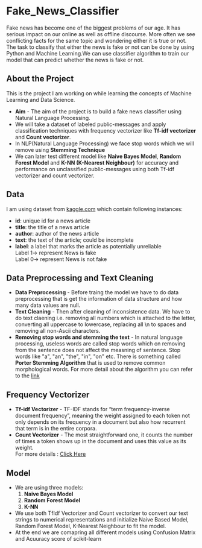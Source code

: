﻿# Fake_News_Classifier

Fake news has become one of the biggest problems of our age. It has serious impact on our online as well as offline discourse.
More often we see conflicting facts for the same topic and wondering either it is true or not. The task to classify that either the news is fake or not can be done 
by using Python and Machine Learning.We can use classifier algorithm to train our model that can predict whether the news is fake or not.

## About the Project
This is the project I am working on while learning the concepts of Machine Learning and Data Science.<br>
* <b>Aim</b> - The aim of the project is to build a fake news classifier using Natural Language Processing.
* We will take a dataset of labeled public-messages and apply classification techniques with frequency vectorizer like <b>Tf-idf vectorizer</b> and <b>Count vectorizer</b>. 
* In NLP(Natural Language Processing) we face stop words which we will remove using <b> Stemming Technique</b>
* We can later test different model like <b>Naive Bayes Model</b>, <b>Random Forest Model</b> and <b>K-NN (K-Nearest Neighbour)</b> for accuracy and performance on unclassified public-messages using both Tf-idf vectorizer and count vectorizer. 

## Data
I am using dataset from [kaggle.com](https://www.kaggle.com/c/fake-news/data) which contain following instances:
* <b>id</b>: unique id for a news article
* <b>title</b>: the title of a news article
* <b>author</b>: author of the news article
* <b>text</b>: the text of the article; could be incomplete
* <b>label</b>: a label that marks the article as potentially unreliable<br>
Label 1-> represent News is fake <br>
Label 0-> represent News is not fake

## Data Preprocessing and Text Cleaning
* <b>Data Preprocessing</b> - Before traing the model we have to do data preprocessing that is get the information of data structure and how many data values are null.
* <b>Text Cleaning</b> - Then after cleaning of inconsistence data. We have to do text claening i.e. removing all numbers which is attached to the letter, converting all uppercase to lowercase, replacing all \n to spaces and removing all non-Ascii characters.
* <b>Removing stop words and stemming the text</b> - In natural language processing, useless words are called stop words which on removing from the sentence does not affect the measning of sentence. Stop words like "a", "an", "the", "in", "on" etc. 
There is something called <b>Porter Stemming Algorithm</b> that is used to remove common morphological words. For more detail about the algorithm you can refer to the [link](http://snowball.tartarus.org/algorithms/porter/stemmer.html)

## Frequency Vectorizer
* <b>Tf-idf Vectorizer</b> - TF-IDF stands for “term frequency-inverse document frequency”, meaning the weight assigned to each token not only depends on its frequency in a document but also how recurrent that term is in the entire corpora.
* <b>Count Vectorizer</b> - The most straightforward one, it counts the number of times a token shows up in the document and uses this value as its weight.<br>
For more details : [Click Here](https://machinelearningmastery.com/prepare-text-data-machine-learning-scikit-learn/)

## Model
* We are using three models:
  1. <b>Naive Bayes Model</b>
  2. <b>Random Forest Model</b>
  3. <b>K-NN</b>
* We use both TfIdf Vectorizer and Count vectorizer to convert our text strings to numerical representations and initialize Naive Based Model,
Random Forest Model, K-Nearest Neighbour to fit the model.
* At the end we are comapring all different models using Confusion Matrix and Acuuracy score of scikit-learn
